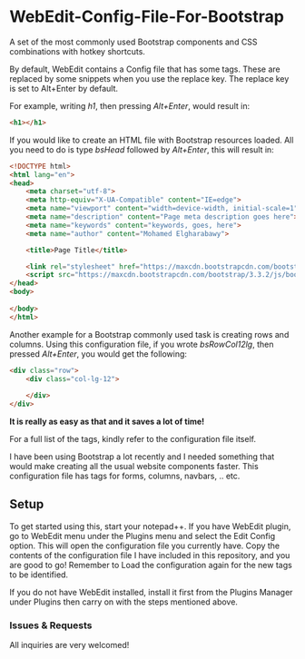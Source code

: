 # WebEdit-Config-File-For-Bootstrap
A set of the most commonly used Bootstrap components and CSS combinations with hotkey shortcuts.

By default, WebEdit contains a Config file that has some tags. These are replaced by some snippets when you use the replace key. The replace key is set to Alt+Enter by default.

For example, writing *h1*, then pressing *Alt+Enter*, would result in: 

```html
<h1></h1>
```

If you would like to create an HTML file with Bootstrap resources loaded. All you need to do is type *bsHead* followed by *Alt+Enter*, this will result in:

```html
<!DOCTYPE html>
<html lang="en">
<head>
	<meta charset="utf-8">
	<meta http-equiv="X-UA-Compatible" content="IE=edge">
	<meta name="viewport" content="width=device-width, initial-scale=1">
	<meta name="description" content="Page meta description goes here">
	<meta name="keywords" content="keywords, goes, here">
	<meta name="author" content="Mohamed Elgharabawy">

	<title>Page Title</title>

	<link rel="stylesheet" href="https://maxcdn.bootstrapcdn.com/bootstrap/3.3.2/css/bootstrap.min.css">
	<script src="https://maxcdn.bootstrapcdn.com/bootstrap/3.3.2/js/bootstrap.min.js"></script>
</head>
<body>
	
</body>
</html>
```

Another example for a Bootstrap commonly used task is creating rows and columns. Using this configuration file, if you wrote *bsRowCol12lg*, then pressed *Alt+Enter*, you would get the following:

```html
<div class="row">
	<div class="col-lg-12">
		
	</div>
</div>
```

**It is really as easy as that and it saves a lot of time!**

For a full list of the tags, kindly refer to the configuration file itself.

I have been using Bootstrap a lot recently and I needed something that would make creating all the usual website components faster. This configuration file has tags for forms, columns, navbars, .. etc.

## Setup

To get started using this, start your notepad++. If you have WebEdit plugin, go to WebEdit menu under the Plugins menu and select the Edit Config option. This will open the configuration file you currently have. Copy the contents of the configuration file I have included in this repository, and you are good to go! Remember to Load the configuration again for the new tags to be identified.

If you do not have WebEdit installed, install it first from the Plugins Manager under Plugins then carry on with the steps mentioned above.

### Issues & Requests

All inquiries are very welcomed!
